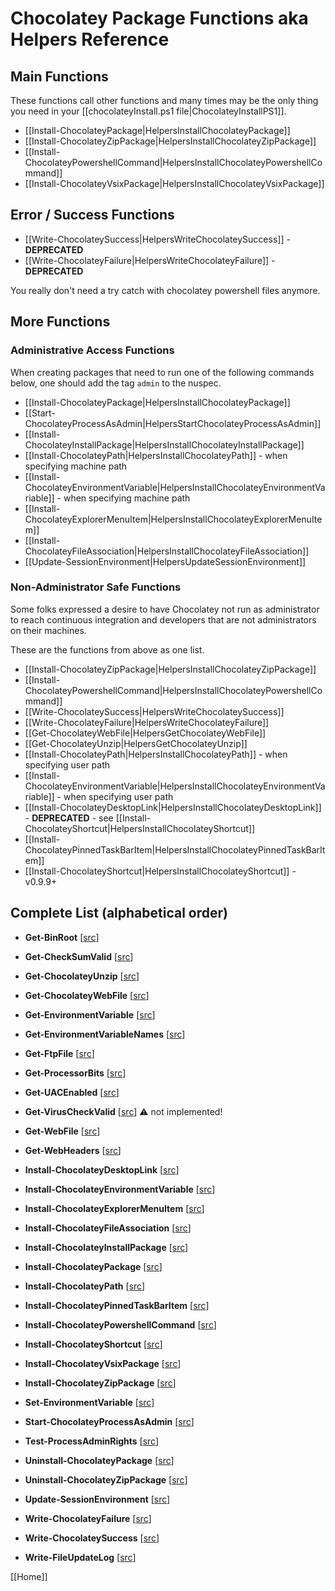 # Chocolatey Package Functions aka Helpers Reference

## Main Functions

These functions call other functions and many times may be the only thing you need in your [[chocolateyInstall.ps1 file|ChocolateyInstallPS1]].

* [[Install-ChocolateyPackage|HelpersInstallChocolateyPackage]]
* [[Install-ChocolateyZipPackage|HelpersInstallChocolateyZipPackage]]
* [[Install-ChocolateyPowershellCommand|HelpersInstallChocolateyPowershellCommand]]
* [[Install-ChocolateyVsixPackage|HelpersInstallChocolateyVsixPackage]]

## Error / Success Functions

* [[Write-ChocolateySuccess|HelpersWriteChocolateySuccess]]  - **DEPRECATED**
* [[Write-ChocolateyFailure|HelpersWriteChocolateyFailure]]  - **DEPRECATED**

You really don't need a try catch with chocolatey powershell files anymore.

## More Functions

### Administrative Access Functions

When creating packages that need to run one of the following commands below, one should add the tag `admin` to the nuspec.

* [[Install-ChocolateyPackage|HelpersInstallChocolateyPackage]]
* [[Start-ChocolateyProcessAsAdmin|HelpersStartChocolateyProcessAsAdmin]]
* [[Install-ChocolateyInstallPackage|HelpersInstallChocolateyInstallPackage]]
* [[Install-ChocolateyPath|HelpersInstallChocolateyPath]] - when specifying machine path
* [[Install-ChocolateyEnvironmentVariable|HelpersInstallChocolateyEnvironmentVariable]] - when specifying machine path
* [[Install-ChocolateyExplorerMenuItem|HelpersInstallChocolateyExplorerMenuItem]]
* [[Install-ChocolateyFileAssociation|HelpersInstallChocolateyFileAssociation]]
* [[Update-SessionEnvironment|HelpersUpdateSessionEnvironment]]

### Non-Administrator Safe Functions

Some folks expressed a desire to have Chocolatey not run as administrator to reach continuous integration and developers that are not administrators on their machines.

These are the functions from above as one list.

* [[Install-ChocolateyZipPackage|HelpersInstallChocolateyZipPackage]]
* [[Install-ChocolateyPowershellCommand|HelpersInstallChocolateyPowershellCommand]]
* [[Write-ChocolateySuccess|HelpersWriteChocolateySuccess]]
* [[Write-ChocolateyFailure|HelpersWriteChocolateyFailure]]
* [[Get-ChocolateyWebFile|HelpersGetChocolateyWebFile]]
* [[Get-ChocolateyUnzip|HelpersGetChocolateyUnzip]]
* [[Install-ChocolateyPath|HelpersInstallChocolateyPath]] - when specifying user path
* [[Install-ChocolateyEnvironmentVariable|HelpersInstallChocolateyEnvironmentVariable]] - when specifying user path
* [[Install-ChocolateyDesktopLink|HelpersInstallChocolateyDesktopLink]] - **DEPRECATED** - see [[Install-ChocolateyShortcut|HelpersInstallChocolateyShortcut]]
* [[Install-ChocolateyPinnedTaskBarItem|HelpersInstallChocolateyPinnedTaskBarItem]]
* [[Install-ChocolateyShortcut|HelpersInstallChocolateyShortcut]] - v0.9.9+

## Complete List (alphabetical order)

* __Get-BinRoot__ \[[src](https://github.com/chocolatey/choco/blob/master/src/chocolatey.resources/helpers/functions/Get-BinRoot.ps1)\]

* __Get-CheckSumValid__ \[[src](https://github.com/chocolatey/choco/blob/master/src/chocolatey.resources/helpers/functions/Get-CheckSumValid.ps1)\]

* __Get-ChocolateyUnzip__ \[[src](https://github.com/chocolatey/choco/blob/master/src/chocolatey.resources/helpers/functions/Get-ChocolateyUnzip.ps1)\]

* __Get-ChocolateyWebFile__ \[[src](https://github.com/chocolatey/choco/blob/master/src/chocolatey.resources/helpers/functions/Get-ChocolateyWebFile.ps1)\]

* __Get-EnvironmentVariable__ \[[src](https://github.com/chocolatey/choco/blob/master/src/chocolatey.resources/helpers/functions/Get-EnvironmentVariable.ps1)\]

* __Get-EnvironmentVariableNames__ \[[src](https://github.com/chocolatey/choco/blob/master/src/chocolatey.resources/helpers/functions/Get-EnvironmentVariableNames.ps1)\]
* __Get-FtpFile__ \[[src](https://github.com/chocolatey/choco/blob/master/src/chocolatey.resources/helpers/functions/Get-FtpFile.ps1)\]

* __Get-ProcessorBits__ \[[src](https://github.com/chocolatey/choco/blob/master/src/chocolatey.resources/helpers/functions/Get-ProcessorBits.ps1)\]

* __Get-UACEnabled__ \[[src](https://github.com/chocolatey/choco/blob/master/src/chocolatey.resources/helpers/functions/Get-UACEnabled.ps1)\]

* __Get-VirusCheckValid__ \[[src](https://github.com/chocolatey/choco/blob/master/src/chocolatey.resources/helpers/functions/Get-VirusCheckValid.ps1)\]
:warning: not implemented!

* __Get-WebFile__ \[[src](https://github.com/chocolatey/choco/blob/master/src/chocolatey.resources/helpers/functions/Get-WebFile.ps1)\]

* __Get-WebHeaders__ \[[src](https://github.com/chocolatey/choco/blob/master/src/chocolatey.resources/helpers/functions/Get-WebHeaders.ps1)\]

* __Install-ChocolateyDesktopLink__ \[[src](https://github.com/chocolatey/choco/blob/master/src/chocolatey.resources/helpers/functions/Install-ChocolateyDesktopLink.ps1)\]

* __Install-ChocolateyEnvironmentVariable__ \[[src](https://github.com/chocolatey/choco/blob/master/src/chocolatey.resources/helpers/functions/Install-ChocolateyEnvironmentVariable.ps1)\]

* __Install-ChocolateyExplorerMenuItem__ \[[src](https://github.com/chocolatey/choco/blob/master/src/chocolatey.resources/helpers/functions/Install-ChocolateyExplorerMenuItem.ps1)\]

* __Install-ChocolateyFileAssociation__ \[[src](https://github.com/chocolatey/choco/blob/master/src/chocolatey.resources/helpers/functions/Install-ChocolateyFileAssociation.ps1)\]

* __Install-ChocolateyInstallPackage__ \[[src](https://github.com/chocolatey/choco/blob/master/src/chocolatey.resources/helpers/functions/Install-ChocolateyInstallPackage.ps1)\]

* __Install-ChocolateyPackage__ \[[src](https://github.com/chocolatey/choco/blob/master/src/chocolatey.resources/helpers/functions/Install-ChocolateyPackage.ps1)\]

* __Install-ChocolateyPath__ \[[src](https://github.com/chocolatey/choco/blob/master/src/chocolatey.resources/helpers/functions/Install-ChocolateyPath.ps1)\]

* __Install-ChocolateyPinnedTaskBarItem__ \[[src](https://github.com/chocolatey/choco/blob/master/src/chocolatey.resources/helpers/functions/Install-ChocolateyPinnedTaskBarItem.ps1)\]

* __Install-ChocolateyPowershellCommand__ \[[src](https://github.com/chocolatey/choco/blob/master/src/chocolatey.resources/helpers/functions/Install-ChocolateyPowershellCommand.ps1)\]

* __Install-ChocolateyShortcut__ \[[src](https://github.com/chocolatey/choco/blob/master/src/chocolatey.resources/helpers/functions/Install-ChocolateyShortcut.ps1)\]

* __Install-ChocolateyVsixPackage__ \[[src](https://github.com/chocolatey/choco/blob/master/src/chocolatey.resources/helpers/functions/Install-ChocolateyVsixPackage.ps1)\]

* __Install-ChocolateyZipPackage__ \[[src](https://github.com/chocolatey/choco/blob/master/src/chocolatey.resources/helpers/functions/Install-ChocolateyZipPackage.ps1)\]

* __Set-EnvironmentVariable__ \[[src](https://github.com/chocolatey/choco/blob/master/src/chocolatey.resources/helpers/functions/Set-EnvironmentVariable.ps1)\]

* __Start-ChocolateyProcessAsAdmin__ \[[src](https://github.com/chocolatey/choco/blob/master/src/chocolatey.resources/helpers/functions/Start-ChocolateyProcessAsAdmin.ps1)\]

* __Test-ProcessAdminRights__ \[[src](https://github.com/chocolatey/choco/blob/master/src/chocolatey.resources/helpers/functions/Test-ProcessAdminRights.ps1)\]

* __Uninstall-ChocolateyPackage__ \[[src](https://github.com/chocolatey/choco/blob/master/src/chocolatey.resources/helpers/functions/Uninstall-ChocolateyPackage.ps1)\]

* __Uninstall-ChocolateyZipPackage__ \[[src](https://github.com/chocolatey/choco/blob/master/src/chocolatey.resources/helpers/functions/UnInstall-ChocolateyZipPackage.ps1)\]

* __Update-SessionEnvironment__ \[[src](https://github.com/chocolatey/choco/blob/master/src/chocolatey.resources/helpers/functions/Update-SessionEnvironment.ps1)\]

* __Write-ChocolateyFailure__ \[[src](https://github.com/chocolatey/choco/blob/master/src/chocolatey.resources/helpers/functions/Write-ChocolateyFailure.ps1)\]

* __Write-ChocolateySuccess__ \[[src](https://github.com/chocolatey/choco/blob/master/src/chocolatey.resources/helpers/functions/Write-ChocolateySuccess.ps1)\]

* __Write-FileUpdateLog__ \[[src](https://github.com/chocolatey/choco/blob/master/src/chocolatey.resources/helpers/functions/Write-FileUpdateLog.ps1)\]

[[Home]]